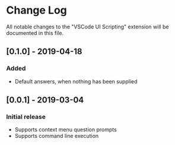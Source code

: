 # Change Log

All notable changes to the "VSCode UI Scripting" extension will be documented in this file.

## [0.1.0] - 2019-04-18

### Added

- Default answers, when nothing has been supplied

## [0.0.1] - 2019-03-04

### Initial release

- Supports context menu question prompts
- Supports command line execution

